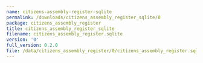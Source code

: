 ```yaml
---
name: citizens-assembly-register-sqlite
permalink: /downloads/citizens_assembly_register_sqlite/0
package: citizens_assembly_register
title: citizens_assembly_register_sqlite
filename: citizens_assembly_register.sqlite
version: '0'
full_version: 0.2.0
file: /data/citizens_assembly_register/0/citizens_assembly_register.sqlite
---
```

